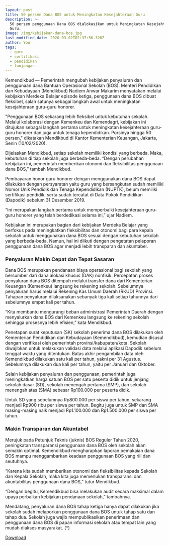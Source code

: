 ```yaml
---
layout: post
title: 50 persen Dana BOS untuk Meningkatan Kesejahteraan Guru
description: >-
  50 persen penggunaan Dana BOS dialokasikan untuk Meningkatan Kesejahteraan
  Guru.
image: /img/kebijakan-dana-bos.jpg
last_modified_date: 2020-03-02T02:37:56.326Z
author: You
tags:
  - guru
  - sertifikasi
  - pendidikan
  - tunjangan
---
```

Kemendikbud — Pemerintah mengubah kebijakan penyaluran dan penggunaan dana Bantuan Operasional Sekolah (BOS). Menteri Pendidikan dan Kebudayaan (Mendikbud) Nadiem Anwar Makarim menyatakan melalui kebijakan Merdeka Belajar episode ketiga, penggunaan dana BOS dibuat fleksibel, salah satunya sebagai langkah awal untuk meningkatan kesejahteraan guru-guru honorer.

"Penggunaan BOS sekarang lebih fleksibel untuk kebutuhan sekolah. Melalui kolaborasi dengan Kemenkeu dan Kemendagri, kebijakan ini ditujukan sebagai langkah pertama untuk meningkatan kesejahteraan guru-guru honorer dan juga untuk tenaga kependidikan. Porsinya hingga 50 persen," dikatakan Mendikbud di Kantor Kementerian Keuangan, Jakarta, Senin (10/02/2020).

Dijelaskan Mendikbud, setiap sekolah memiliki kondisi yang berbeda. Maka, kebutuhan di tiap sekolah juga berbeda-beda. “Dengan perubahan kebijakan ini, pemerintah memberikan otonomi dan fleksibilitas penggunaan dana BOS,” tambah Mendikbud.

Pembayaran honor guru honorer dengan menggunakan dana BOS dapat dilakukan dengan persyaratan yaitu guru yang bersangkutan sudah memiliki Nomor Unik Pendidik dan Tenaga Kependidikan (NUPTK), belum memiliki sertifikasi pendidik, serta sudah tercatat di Data Pokok Pendidikan (Dapodik) sebelum 31 Desember 2019.

“Ini merupakan langkah pertama untuk memperbaiki kesejahteraan guru-guru honorer yang telah berdedikasi selama ini,” ujar Nadiem.

Kebijakan ini merupakan bagian dari kebijakan Merdeka Belajar yang berfokus pada meningkatkan fleksibilitas dan otonomi bagi para kepala sekolah untuk menggunakan dana BOS sesuai dengan kebutuhan sekolah yang berbeda-beda. Namun, hal ini diikuti dengan pengetatan pelaporan penggunaan dana BOS agar menjadi lebih transparan dan akuntabel.

### Penyaluran Makin Cepat dan Tepat Sasaran

Dana BOS merupakan pendanaan biaya operasional bagi sekolah yang bersumber dari dana alokasi khusus (DAK) nonfisik. Percepatan proses penyaluran dana BOS ditempuh melalui transfer dana dari Kementerian Keuangan (Kemenkeu) langsung ke rekening sekolah. Sebelumnya penyaluran harus melalui Rekening Kas Umum Daerah (RKUD) Provinsi. Tahapan penyaluran dilaksanakan sebanyak tiga kali setiap tahunnya dari sebelumnya empat kali per tahun.

“Kita membantu mengurangi beban administrasi Pemerintah Daerah dengan menyalurkan dana BOS dari Kemenkeu langsung ke rekening sekolah sehingga prosesnya lebih efisien,” kata Mendikbud.

Penetapan surat keputusan (SK) sekolah penerima dana BOS dilakukan oleh Kementerian Pendidikan dan Kebudayaan (Kemendikbud), kemudian disusul dengan verifikasi oleh pemerintah provinsi/kabupaten/kota. Sekolah diwajibkan untuk melakukan validasi data melalui aplikasi Dapodik sebelum tenggat waktu yang ditentukan. Batas akhir pengambilan data oleh Kemendikbud dilakukan satu kali per tahun, yakni per 31 Agustus. Sebelumnya dilakukan dua kali per tahun, yaitu per Januari dan Oktober.

Selain kebijakan penyaluran dan penggunaan, pemerintah juga meningkatkan harga satuan BOS per satu peserta didik untuk jenjang sekolah dasar (SD), sekolah menengah pertama (SMP), dan sekolah menengah atas (SMA) sebesar Rp100.000 per peserta didik.

Untuk SD yang sebelumnya Rp800.000 per siswa per tahun, sekarang menjadi Rp900 ribu per siswa per tahun. Begitu juga untuk SMP dan SMA masing-masing naik menjadi Rp1.100.000 dan Rp1.500.000 per siswa per tahun.

### Makin Transparan dan Akuntabel  

Merujuk pada Petunjuk Teknis (juknis) BOS Reguler Tahun 2020, peningkatan transparansi penggunaan dana BOS oleh sekolah akan semakin optimal. Kemendikbud mengharapkan laporan pemakaian dana BOS mampu menggambarkan keadaan penggunaan BOS yang riil dan seutuhnya.  

“Karena kita sudah memberikan otonomi dan fleksibilitas kepada Sekolah dan Kepala Sekolah, maka kita juga memerlukan transparansi dan akuntabilitas penggunaan dana BOS,” tutur Mendikbud.

“Dengan begitu, Kemendikbud bisa melakukan audit secara maksimal dalam upaya perbaikan kebijakan pendanaan sekolah,” tambahnya.

Mendatang, penyaluran dana BOS tahap ketiga hanya dapat dilakukan jika sekolah sudah melaporkan penggunaan dana BOS untuk tahap satu dan tahap dua. Sekolah juga wajib mempublikasikan penerimaan dan penggunaan dana BOS di papan informasi sekolah atau tempat lain yang mudah diakses masyarakat. (*)

<div class="btn download">
<a href="https://www.kemdikbud.go.id/main/files/download/ff25dea7c772005">Download </a></div>
